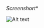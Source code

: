 *Screenshort**
 
  ![Alt text](https://github.com/praveenroot03/conky/blob/master/BumbleConky/conkyPrev.png)
 
